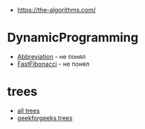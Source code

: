 - https://the-algorithms.com/

# DynamicProgramming

- [Abbreviation](./DynamicProgramming/Abbreviation/abbreviation.py) - не понял
- [FastFibonacci](./DynamicProgramming/FastFibonacci/fast_fibbonacci.py) - не понял

# trees

- [all trees](https://github.com/TheAlgorithms/Python/tree/master/data_structures/binary_tree)
- [geekforgeeks trees](https://www.geeksforgeeks.org/introduction-to-avl-tree/)
